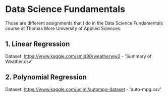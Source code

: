 # Data Science Fundamentals

Those are different assignments that I do in the Data Science Fundamentals course at Thomas More University of Applied Sciences.

## 1. Linear Regression
Dataset: https://www.kaggle.com/smid80/weatherww2 - 'Summary of Weather.csv'

## 2. Polynomial Regression
Dataset: https://www.kaggle.com/uciml/autompg-dataset - 'auto-mpg.csv'
